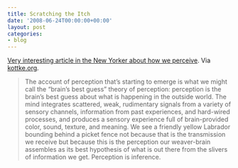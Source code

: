 ```yaml
---
title: Scratching the Itch
date: '2008-06-24T00:00:00+00:00'
layout: post
categories:
- blog
---
```


[Very interesting article in the New Yorker about how we perceive](http://www.newyorker.com/reporting/2008/06/30/080630fa_fact_gawande?currentPage=all). Via [kottke.org](http://www.kottke.org/08/06/itching-and-perception).

> The account of perception that’s starting to emerge is what we might call the “brain’s best guess” theory of perception: perception is the brain’s best guess about what is happening in the outside world. The mind integrates scattered, weak, rudimentary signals from a variety of sensory channels, information from past experiences, and hard-wired processes, and produces a sensory experience full of brain-provided color, sound, texture, and meaning. We see a friendly yellow Labrador bounding behind a picket fence not because that is the transmission we receive but because this is the perception our weaver-brain assembles as its best hypothesis of what is out there from the slivers of information we get. Perception is inference.




